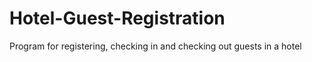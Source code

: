 # Hotel-Guest-Registration
Program for registering, checking in and checking out guests in a hotel 

